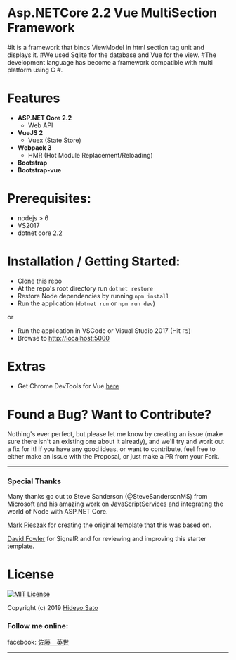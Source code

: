 # Asp.NETCore 2.2 Vue MultiSection Framework

#It is a framework that binds ViewModel in html section tag unit and displays it.
#We used Sqlite for the database and Vue for the view.
#The development language has become a framework compatible with multi platform using C #.


# Features

- **ASP.NET Core 2.2**
  - Web API
- **VueJS 2**
  - Vuex (State Store)
- **Webpack 3**
  - HMR (Hot Module Replacement/Reloading)
- **Bootstrap**
- **Bootstrap-vue**


# Prerequisites:
 * nodejs > 6
 * VS2017
 * dotnet core 2.2

# Installation / Getting Started:
 * Clone this repo
 * At the repo's root directory run `dotnet restore`
 * Restore Node dependencies by running `npm install`
 * Run the application (`dotnet run` or `npm run dev`)
 
 or
 
 * Run the application in VSCode or Visual Studio 2017 (Hit `F5`)
 * Browse to [http://localhost:5000](http://localhost:5000)

# Extras

- Get Chrome DevTools for Vue [here](https://chrome.google.com/webstore/detail/vuejs-devtools/nhdogjmejiglipccpnnnanhbledajbpd)

# Found a Bug? Want to Contribute?

Nothing's ever perfect, but please let me know by creating an issue (make sure there isn't an existing one about it already), and we'll try and work out a fix for it! If you have any good ideas, or want to contribute, feel free to either make an Issue with the Proposal, or just make a PR from your Fork.

----

### Special Thanks

Many thanks go out to Steve Sanderson (@SteveSandersonMS) from Microsoft and his amazing work on [JavaScriptServices](https://blogs.msdn.microsoft.com/webdev/2017/02/14/building-single-page-applications-on-asp-net-core-with-javascriptservices/) and integrating the world of Node with ASP.NET Core.

[Mark Pieszak](https://github.com/MarkPieszak) for creating the original template that this was based on.

[David Fowler](https://github.com/davidfowl) for SignalR and for reviewing and improving this starter template.

# License

[![MIT License](https://img.shields.io/badge/license-MIT-blue.svg?style=flat)](/LICENSE) 

Copyright (c) 2019 [Hideyo Sato](https://github.com/satohhd)

### Follow me online:

facebook: [佐藤　英世](https://www.facebook.com/satohhd)

----

